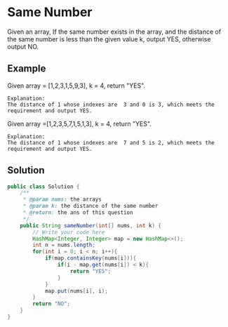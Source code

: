 # Same Number
Given an array, If the same number exists in the array, and the distance of the same number is less than the given value k, output YES, otherwise output NO.

## Example
Given array = [1,2,3,1,5,9,3], k = 4, return "YES".
```
Explanation:
The distance of 1 whose indexes are  3 and 0 is 3, which meets the requirement and output YES.
```
Given array =[1,2,3,5,7,1,5,1,3], k = 4, return "YES".
```
Explanation:
The distance of 1 whose indexes are  7 and 5 is 2, which meets the requirement and output YES.
```
## Solution
```java
public class Solution {
    /**
     * @param nums: the arrays
     * @param k: the distance of the same number
     * @return: the ans of this question
     */
    public String sameNumber(int[] nums, int k) {
        // Write your code here
        HashMap<Integer, Integer> map = new HashMap<>();
        int n = nums.length;
        for(int i = 0; i < n; i++){
            if(map.containsKey(nums[i])){
                if(i - map.get(nums[i]) < k){
                    return "YES";
                }
            }
            map.put(nums[i], i);
        }
        return "NO";
    }
}
```
